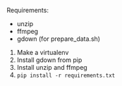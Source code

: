 Requirements:
 - unzip
 - ffmpeg
 - gdown (for prepare_data.sh)

1. Make a virtualenv
2. Install gdown from pip
3. Install unzip and ffmpeg
4. `pip install -r requirements.txt`
